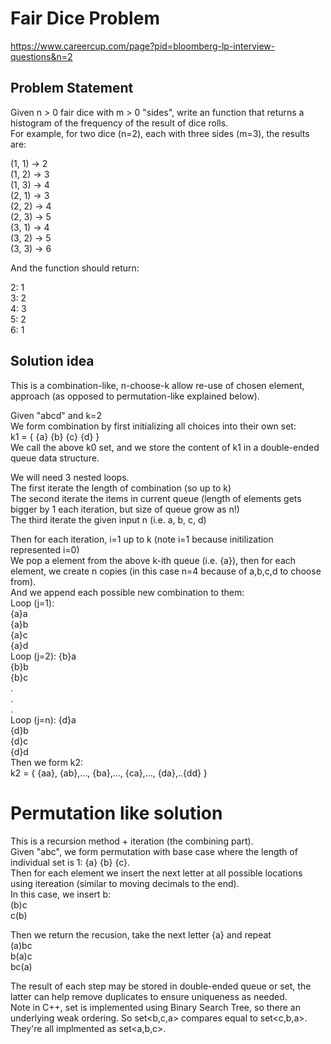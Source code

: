 # Fair Dice Problem  
https://www.careercup.com/page?pid=bloomberg-lp-interview-questions&n=2  

## Problem Statement  
Given n > 0 fair dice with m > 0 "sides", write an function that returns a histogram of the frequency of the result of dice rolls.  
For example, for two dice (n=2), each with three sides (m=3), the results are:  
  
(1, 1) -> 2  
(1, 2) -> 3  
(1, 3) -> 4  
(2, 1) -> 3  
(2, 2) -> 4  
(2, 3) -> 5  
(3, 1) -> 4  
(3, 2) -> 5  
(3, 3) -> 6  
  
And the function should return:  
  
2: 1  
3: 2  
4: 3  
5: 2  
6: 1 
  
## Solution idea  
This is a combination-like, n-choose-k allow re-use of chosen element, approach (as opposed to permutation-like explained below).  

Given "abcd" and k=2  
We form combination by first initializing all choices into their own set:  
k1 = { {a} {b} {c} {d} }  
We call the above k0 set, and we store the content of k1 in a double-ended queue data structure.  
  
We will need 3 nested loops.  
The first iterate the length of combination (so up to k)  
The second iterate the items in current queue (length of elements gets bigger by 1 each iteration, but size of queue grow as n!)  
The third iterate the given input n (i.e. a, b, c, d)  
  
Then for each iteration, i=1 up to k (note i=1 because initilization represented i=0)  
We pop a element from the above k-ith queue (i.e. {a}), then for each element, we create n copies (in this case n=4 because of a,b,c,d to choose from).  
And we append each possible new combination to them:  
Loop (j=1):  
{a}a  
{a}b  
{a}c  
{a}d  
Loop (j=2): 
{b}a  
{b}b  
{b}c  
.  
.  
.  
Loop (j=n): 
{d}a  
{d}b  
{d}c  
{d}d    
Then we form k2:  
k2 = { {aa}, {ab},..., {ba},..., {ca},..., {da},..{dd} } 
  
# Permutation like solution  
This is a recursion method + iteration (the combining part).  
Given "abc", we form permutation with base case where the length of individual set is 1: {a} {b} {c}.  
Then for each element we insert the next letter at all possible locations using itereation (similar to moving decimals to the end).  
In this case, we insert b:  
(b)c  
c(b)  
  
Then we return the recusion, take the next letter {a} and repeat  
(a)bc  
b(a)c  
bc(a)  
  
The result of each step may be stored in double-ended queue or set, the latter can help remove duplicates to ensure uniqueness as needed.  
Note in C++, set is implemented using Binary Search Tree, so there an underlying weak ordering. So set<b,c,a> compares equal to set<c,b,a>. They're all implmented as set<a,b,c>.  
